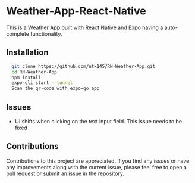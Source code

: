 # Weather-App-React-Native

This is a Weather App built with React Native and Expo having a auto-complete functionality.
## Installation



```bash
  git clone https://github.com/utk145/RN-Weather-App.git
  cd RN-Weather-App
  npm install
  expo-cli start --tunnel
  Scan the qr-code with expo-go app
```
    
## Issues

-    UI shifts when clicking on the text input field. This issue needs to be fixed
## Contributions

Contributions to this project are appreciated. If you find any issues or have any improvements along with the current issue, please feel free to open a pull request or submit an issue in the repository.
